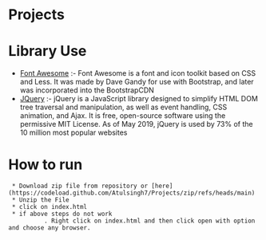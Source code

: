 # Projects


# Library Use
  * [Font Awesome](https://fontawesome.com/) :- Font Awesome is a font and icon toolkit based on CSS and Less. It was made by Dave Gandy for use with Bootstrap, and later was incorporated into the BootstrapCDN
  * [JQuery](https://jquery.com) :-  jQuery is a JavaScript library designed to simplify HTML DOM tree traversal and manipulation, as well as event handling, CSS animation, and Ajax. It is free, open-source software using the permissive MIT License. As of May 2019, jQuery is used by 73% of the 10 million most popular websites
# How to run
     * Download zip file from repository or [here](https://codeload.github.com/Atulsingh7/Projects/zip/refs/heads/main)
     * Unzip the File
     * click on index.html 
     * if above steps do not work
              . Right click on index.html and then click open with option and choose any browser.
